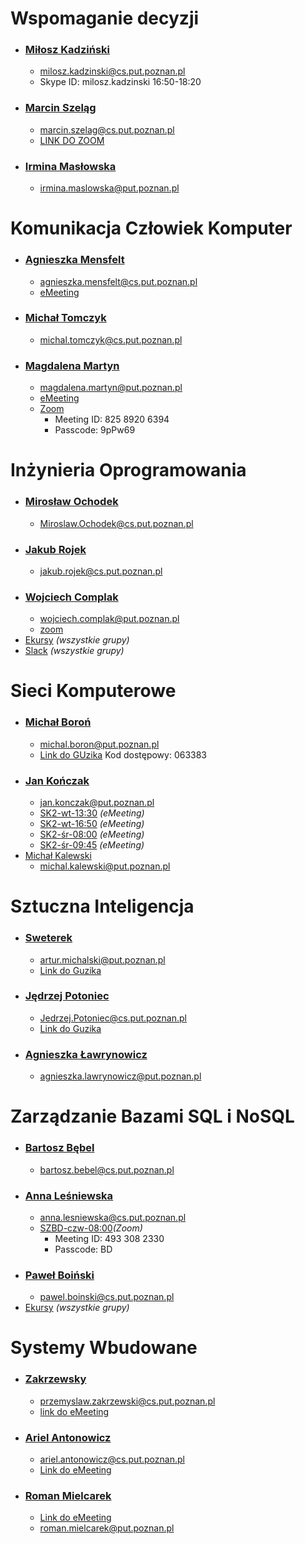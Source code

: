 # Wspomaganie decyzji
- ### [Miłosz Kadziński](http://www.cs.put.poznan.pl/mkadzinski/wd/) 
    - milosz.kadzinski@cs.put.poznan.pl
    - Skype ID: milosz.kadzinski 16:50-18:20
- ### [Marcin Szeląg](http://www.cs.put.poznan.pl/mszelag/Teaching/teaching.html) 
    - marcin.szelag@cs.put.poznan.pl 
    - [LINK DO ZOOM](https://us02web.zoom.us/j/6058330707?pwd=RUxNcUN6Y3g3eUxydnBNK2d6VE5HZz09&fbclid=IwAR0M7Kux1lQD9cr-aCd6B-97gQjszb7WhxaAMeYyNgBfZR8XC-SrpCra7Xo#success)
- ### [Irmina Masłowska](http://www.cs.put.poznan.pl/imaslowska/wd/) 
    - irmina.maslowska@put.poznan.pl

# Komunikacja Człowiek Komputer
- ### [Agnieszka Mensfelt](https://www.cs.put.poznan.pl/amensfelt/komunikacja-czlowiek-komputer/) 
    - agnieszka.mensfelt@cs.put.poznan.pl
    - [eMeeting](https://emeeting.put.poznan.pl/eMeeting/agn-krm-roz)
- ### [Michał Tomczyk](http://www.cs.put.poznan.pl/mtomczyk/index.php/kck-zasady-oceniania/) 
    - michal.tomczyk@cs.put.poznan.pl
- ### [Magdalena Martyn](http://www.cs.put.poznan.pl/mmartyn/)
    - magdalena.martyn@put.poznan.pl 
    - [eMeeting](https://emeeting.put.poznan.pl/eMeeting/mag-a07-jmh)
    - [Zoom](https://us02web.zoom.us/j/82589206394?pwd=UnFVVTdUTTlYejdyRHMzVFJGOWw2UT09)
        - Meeting ID: 825 8920 6394
        - Passcode: 9pPw69

# Inżynieria Oprogramowania
- ### [Mirosław Ochodek]() 
    - Miroslaw.Ochodek@cs.put.poznan.pl
- ### [Jakub Rojek](http://www.cs.put.poznan.pl/jrojek/io1.html) 
    - jakub.rojek@cs.put.poznan.pl
- ### [Wojciech Complak]() 
    - wojciech.complak@put.poznan.pl
    - [zoom](https://us02web.zoom.us/j/88179740153?pwd=a2VYbFN1NWhLNk9kT1BDVnVTUVhsUT09)
- [Ekursy]( https://ekursy.put.poznan.pl/course/view.php?id=3561 ) *(wszystkie grupy)*
- [Slack]( https://app.slack.com/client/T01C6UG431P/C01BUG27F6F )  *(wszystkie grupy)*

# Sieci Komputerowe
- ### [Michał Boroń](http://www.cs.put.poznan.pl/mboron/sk2.html) 
    - michal.boron@put.poznan.pl 
    - [Link do GUzika](https://emeeting.put.poznan.pl/eMeeting/mic-pqf-skz ) Kod dostępowy: 063383
- ### [Jan Kończak](http://www.cs.put.poznan.pl/jkonczak/sk2)  
    - jan.konczak@put.poznan.pl
    - [SK2-wt-13:30](https://emeeting.put.poznan.pl/eMeeting/jan-4xx-mh8) *(eMeeting)*
    - [SK2-wt-16:50](https://emeeting.put.poznan.pl/eMeeting/jan-no6-gxz) *(eMeeting)*
    - [SK2-śr-08:00](https://emeeting.put.poznan.pl/eMeeting/jan-h6m-n62) *(eMeeting)*
    - [SK2-śr-09:45](https://emeeting.put.poznan.pl/eMeeting/jan-550-oy9) *(eMeeting)*
- [Michał Kalewski](http://www.cs.put.poznan.pl/mkalewski/documents/sk.php)  
    - michal.kalewski@put.poznan.pl 

# Sztuczna Inteligencja
- ### [Sweterek](http://www.cs.put.poznan.pl/amichalski/si.dzienne/index.html)
    - artur.michalski@put.poznan.pl
    - [Link do Guzika](https://moodle.put.poznan.pl/mod/bigbluebuttonbn/view.php?id=120740)
- ### [Jędrzej Potoniec](http://www.cs.put.poznan.pl/jpotoniec/?page_id=12)  
    - Jedrzej.Potoniec@cs.put.poznan.pl
    - [Link do Guzika](https://moodle.put.poznan.pl/mod/bigbluebuttonbn/view.php?id=120738)
- ### [Agnieszka Ławrynowicz](http://www.cs.put.poznan.pl/si/) 
    - agnieszka.lawrynowicz@put.poznan.pl

# Zarządzanie Bazami SQL i NoSQL
- ### [Bartosz Bębel](http://www.cs.put.poznan.pl/bbebel)  
    - bartosz.bebel@cs.put.poznan.pl
- ### [Anna Leśniewska](http://www.cs.put.poznan.pl/alesniewska)  
    - anna.lesniewska@cs.put.poznan.pl
    - [SZBD-czw-08:00](https://us02web.zoom.us/j/4933082330?pwd=-9QLpFDLeBD2nixZkGDsZ1eG)*(Zoom)*
        - Meeting ID: 493 308 2330
        - Passcode: BD
- ### [Paweł Boiński](http://www.cs.put.poznan.pl/pboinski)  
    - pawel.boinski@cs.put.poznan.pl
- [Ekursy](https://ekursy.put.poznan.pl/course/view.php?id=4476) *(wszystkie grupy)*


# Systemy Wbudowane
- ### [Zakrzewsky](http://www.cs.put.poznan.pl/pzakrzewski/sw.html) 
    - przemyslaw.zakrzewski@cs.put.poznan.pl
    - [link do eMeeting](https://emeeting.put.poznan.pl/eMeeting/prz-uvy-8ph)
- ### [Ariel Antonowicz](http://www.cs.put.poznan.pl/aantonowicz/sw.html) 
    - ariel.antonowicz@cs.put.poznan.pl
    - [Link do eMeeting](https://emeeting.put.poznan.pl/eMeeting/ari-dtv-jav)
- ### [Roman Mielcarek]() 
    - [Link do eMeeting](https://emeeting.put.poznan.pl/eMeeting/rom-5zj-azv)
    - roman.mielcarek@put.poznan.pl 
